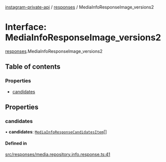 [instagram-private-api](../../README.md) / [responses](../../modules/responses.md) / MediaInfoResponseImage_versions2

# Interface: MediaInfoResponseImage\_versions2

[responses](../../modules/responses.md).MediaInfoResponseImage_versions2

## Table of contents

### Properties

- [candidates](MediaInfoResponseImage_versions2.md#candidates)

## Properties

### candidates

• **candidates**: [`MediaInfoResponseCandidatesItem`](MediaInfoResponseCandidatesItem.md)[]

#### Defined in

[src/responses/media.repository.info.response.ts:41](https://github.com/Nerixyz/instagram-private-api/blob/b3351b9/src/responses/media.repository.info.response.ts#L41)
